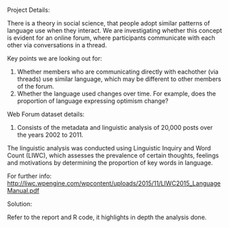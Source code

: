 Project Details:

There is a theory in social science, that people adopt similar patterns of language use when they interact.
We are investigating whether this concept is evident for an online forum, where participants communicate with each other via conversations in a thread.  

Key points we are looking out for:

1. Whether members who are communicating directly with eachother (via threads) use similar language, which may be different to other members of the forum.
2. Whether the language used changes over time. For example, does the proportion of language expressing optimism change?

Web Forum dataset details:

1. Consists of the metadata and linguistic analysis of 20,000 posts over the years 2002 to 2011.

The linguistic analysis was conducted using Linguistic Inquiry and Word Count (LIWC), which assesses the prevalence of certain thoughts, feelings and motivations by determining the proportion of key words in language.

For further info: http://liwc.wpengine.com/wpcontent/uploads/2015/11/LIWC2015_LanguageManual.pdf


Solution:

Refer to the report and R code, it highlights in depth the analysis done.
